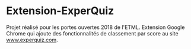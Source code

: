 # Extension-ExperQuiz
Projet réalisé pour les portes ouvertes 2018 de l'ETML. 
Extension Google Chrome qui ajoute des fonctionnalités de classement par score au site www.experquiz.com.
